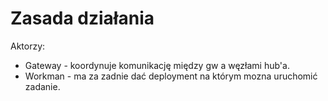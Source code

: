 


# Zasada działania


Aktorzy:

* Gateway - koordynuje komunikację między gw a węzłami hub'a.
* Workman - ma za zadnie dać deployment na którym mozna uruchomić zadanie.


 

    